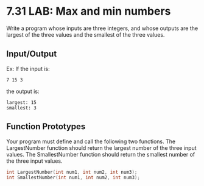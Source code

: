 # 7.31 LAB: Max and min numbers
Write a program whose inputs are three integers,
and whose outputs are the largest of the three values and the smallest of the three values.

## Input/Output
Ex: If the input is:
```
7 15 3
```

the output is:
```
largest: 15
smallest: 3
```
## Function Prototypes
Your program must define and call the following two functions.
The LargestNumber function should return the largest number of the three input values.
The SmallestNumber function should return the smallest number of the three input values.
```cpp
int LargestNumber(int num1, int num2, int num3);
int SmallestNumber(int num1, int num2, int num3);
```